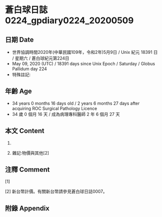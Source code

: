 # 蒼白球日誌0224_gpdiary0224_20200509 #

## 日期 Date ##

* 世界協調時間2020年(中華民國109年，令和2年)5月9日 / Unix 紀元 18391 日 / 星期六 / 蒼白球紀元第224日
* May 09, 2020 (UTC) / 18391 days since Unix Epoch / Saturday / Globus Pallidum day 224
* 特殊註記:

## 年齡 Age ##

* 34 years 0 months 16 days old / 2 years 6 months 27 days after acquiring ROC Surgical Pathology Licence
* 34 歲 0 個月 16 天 / 成為病理專科醫師 2 年 6 個月 27 天

## 本文 Content ##

1. 

    
2. 雜記:物價與其他[2]

    

## 注釋 Comment ##

[1] 


[2] 新台幣計價。有關新台幣請參見蒼白球日誌0007。



## 附錄 Appendix ##

